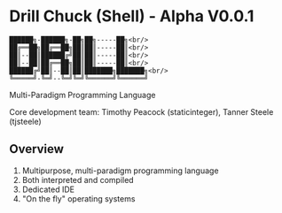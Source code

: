 # Drill Chuck (Shell) - Alpha V0.0.1

    ██████╗-██████╗-██╗██╗-----██╗<br/>
    ██╔══██╗██╔══██╗██║██║-----██║<br/>
    ██║--██║██████╔╝██║██║-----██║<br/>
    ██║--██║██╔══██╗██║██║-----██║<br/>
    ██████╔╝██║--██║██║███████╗███████╗<br/>
    ╚═════╝-╚═╝--╚═╝╚═╝╚══════╝╚══════╝

Multi-Paradigm Programming Language

Core development team: Timothy Peacock (staticinteger), Tanner Steele (tjsteele)

## Overview
1. Multipurpose, multi-paradigm programming language
2. Both interpreted and compiled
3. Dedicated IDE
4. "On the fly" operating systems
